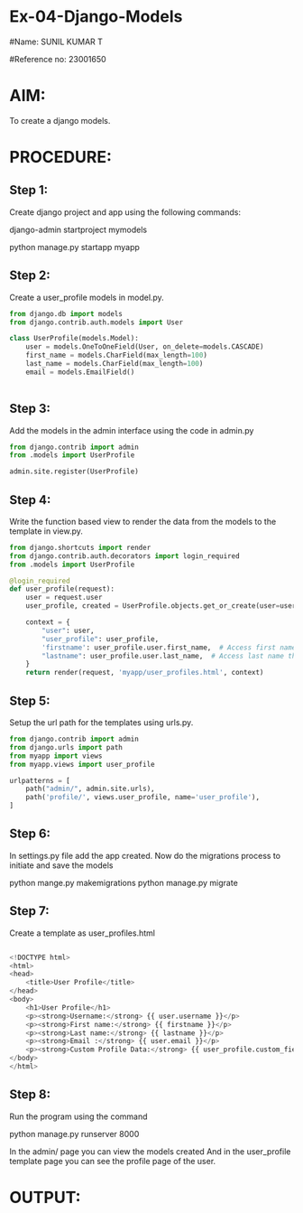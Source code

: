 # Ex-04-Django-Models

#Name: SUNIL KUMAR T

#Reference no: 23001650

# AIM:
To create a django models.

# PROCEDURE:
## Step 1:
Create django project and app using the following commands:

django-admin startproject mymodels

python manage.py startapp myapp

## Step 2:
Create a user_profile models in model.py.

```python
from django.db import models
from django.contrib.auth.models import User

class UserProfile(models.Model):
    user = models.OneToOneField(User, on_delete=models.CASCADE)
    first_name = models.CharField(max_length=100)
    last_name = models.CharField(max_length=100)
    email = models.EmailField()
    
```
## Step 3:
Add the models in the admin interface using the code in admin.py

```python 
from django.contrib import admin
from .models import UserProfile

admin.site.register(UserProfile)

```
## Step 4:
Write the function based view to render the data from the models to the template in view.py.

```python
from django.shortcuts import render
from django.contrib.auth.decorators import login_required
from .models import UserProfile

@login_required
def user_profile(request):
    user = request.user
    user_profile, created = UserProfile.objects.get_or_create(user=user)

    context = {
        "user": user,
        "user_profile": user_profile,
        'firstname': user_profile.user.first_name,  # Access first name through the related User model
        "lastname": user_profile.user.last_name,  # Access last name through the related User model
    }
    return render(request, 'myapp/user_profiles.html', context)

```
## Step 5:
Setup the url path for the templates using urls.py.
```python
from django.contrib import admin
from django.urls import path
from myapp import views
from myapp.views import user_profile

urlpatterns = [
    path("admin/", admin.site.urls),
    path('profile/', views.user_profile, name='user_profile'),
]


```
## Step 6:
In settings.py file add the app created. Now do the migrations process to initiate and save the models

python mange.py makemigrations python manage.py migrate

## Step 7:
Create a template as user_profiles.html

```python

<!DOCTYPE html>
<html>
<head>
    <title>User Profile</title>
</head>
<body>
    <h1>User Profile</h1>
    <p><strong>Username:</strong> {{ user.username }}</p>
    <p><strong>First name:</strong> {{ firstname }}</p>
    <p><strong>Last name:</strong> {{ lastname }}</p>
    <p><strong>Email :</strong> {{ user.email }}</p>
    <p><strong>Custom Profile Data:</strong> {{ user_profile.custom_field }}</p>
</body>
</html>
```
## Step 8:
Run the program using the command

python manage.py runserver 8000

In the admin/ page you can view the models created And in the user_profile template page you can see the profile page of the user.

# OUTPUT:

